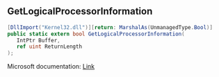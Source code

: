 ## GetLogicalProcessorInformation

```csharp
[DllImport("Kernel32.dll")][return: MarshalAs(UnmanagedType.Bool)]
public static extern bool GetLogicalProcessorInformation(
   IntPtr Buffer,
   ref uint ReturnLength
);
```

Microsoft documentation: [Link](https://docs.microsoft.com/en-us/windows/win32/api/sysinfoapi/nf-sysinfoapi-getlogicalprocessorinformation)
